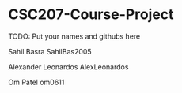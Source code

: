 # CSC207-Course-Project
TODO: Put your names and githubs here

Sahil Basra SahilBas2005

Alexander Leonardos AlexLeonardos

Om Patel om0611
